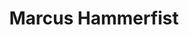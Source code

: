 ---
layout: content-page
title: Marcus Hammerfist
player: Steven Kimball
dnd-beyond: https://www.dndbeyond.com/profile/Skimb011/characters/16380015
sections:
  - title: Backstory
    discovered: true
    content: >-
      ### Skægal:

      #### General Information:

      Across the ocean and to the North-East lies the kingdom of Skægal.  Skægal is divided into 3 provinces/cities: Sealand, Hinterlands and Sheyal (my home; name of the city and province). Sealand is the most populous province with one major port city: Caithen’s Port which is the main trading hub of the Kingdom. The Hinterlands has no major city and is largely populated but mobile logging/hunting groups which bring their supplies to Caithen’s Port. Sheyal is to the East and is largely mountainous.  A moderate city named Haven has sprung up around the Knuckle a large imposing Fortress (maintained by the Hammerfist family since the Kingdom was formed) protecting Skægal from the barbarians of the Icelands crossing the Diamond Peaks (the large mountain chain that separates the Icelands from Skægal).


      ##### Monarchy:
      
      Skægal has been ruled by the Ironside family since they drove the barbarians past the Diamond Peaks and seized Skægal over 800 years ago. The current ruler is king Jorund Ironside the XIIth. King Jorund’s rule has been relatively peaceful with the exception of barbarian attacks in the Diamond Peaks.


      ##### Economy:
      
      Skægal maintains good trade relations with their neighbours along the sea. Each of the provinces have their own exports, timber, furs and ivory from the local boarlike creatures inhabiting the Hinterlands; textiles and trade goods from Sealand and iron, steel, amber and gems from Sheyal. Skægal trades heavily with Port George, the dwarves and others through the ocean


      ##### Hammerfist Family
      
      The first Hammerfist of renown was Stedvan Hammerfist the First who was Jorund Ironside the First’s closest friend and supporter.  Together they helped carve out what is today Skægal after fierce fighting with the local tribes.  Peace was reached with some of the tribes while others were pushed beyond the Diamond Peaks. With the blessing of the Ironsides the Knuckle was built to protect Skægal from the tribes beyond the Peaks.  The Hammerfists have remained fiercely loyal to the Ironsides since this time and many of their members have been historically renowned for their martial prowess in defending the Kingdom.  



      **Marcus Jorund Hammerfist** is the current heir to the noble Hammerfist family and stewardship of Sheyal. He is one of 5 children born to Lord (Stedvan Hammerfist the 14th) and Lady Hammerfist.  Being second born Marcus had far less responsibility than his older brother Stedvan and was able to pursue more of his own personal interests.  In his youth Marcus was never a skilled warrior, nor martially adept and preferred instead to focus his time on stories and books instead.  This earned Marcus the ire of his father who believed that all of his children should serve the Kingdom as Hammerfists have done for generations as fighters and soldiers. Thankfully for Marcus his mother supported these endeavors until her death in giving birth to the twins Taelin and Faelin. Marcus’ life was unpleasant but manageable at that point until his elder brother Stedvan was assassinated.  Lord Hammerfist wanted Marcus to give up his literary pursuits and instead become the expected Hammerfist heir.  After a fight with his father Marcus fled the Knuckle and swore that he would find his own way to serve the Kingdom and show his family that martial service isn’t the only way to greatness.  


      Marcus has fled


      One of 5 children:


        - Stedvan Hammerfist (24M (assassinated by unknown (Marcus suspects it was ordered by one of the border states))
        - Marcus Hammerfist (22M; now heir to the Hammerfist estates)
        - Jerud Hammerfist (18M)
        - Taelin Hammerfist (13F (twin))
        - Faelin Hammerfist (13M (twin))


      Marcus is unfailingly polite but is unsure of how he is expected to behave in different situations.


---